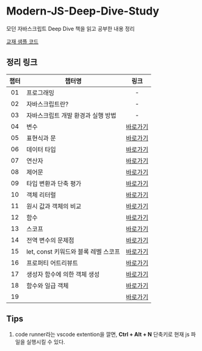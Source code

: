 # Modern-JS-Deep-Dive-Study

모던 자바스크립트 Deep Dive 책을 읽고 공부한 내용 정리

[교재 샘플 코드](https://github.com/wikibook/mjs/tree/master)

## 정리 링크

| 챕터 | 챕터명                               |                                                                                                                 링크                                                                                                                 |
| :--: | ------------------------------------ | :----------------------------------------------------------------------------------------------------------------------------------------------------------------------------------------------------------------------------------: |
|  01  | 프로그래밍                           |                                                                                                                  -                                                                                                                   |
|  02  | 자바스크립트란?                      |                                                                                                                  -                                                                                                                   |
|  03  | 자바스크립트 개발 환경과 실행 방법   |                                                                                                                  -                                                                                                                   |
|  04  | 변수                                 |                                                      [바로가기](https://github.com/dooli1971039/Modern-JS-Deep-Dive-Study/blob/main/Chap%2004.%20%EB%B3%80%EC%88%98/README.md)                                                       |
|  05  | 표현식과 문                          |                                       [바로가기](https://github.com/dooli1971039/Modern-JS-Deep-Dive-Study/blob/main/Chap%2005.%20%ED%91%9C%ED%98%84%EC%8B%9D%EA%B3%BC%20%EB%AC%B8/README.md)                                        |
|  06  | 데이터 타입                          |                                       [바로가기](https://github.com/dooli1971039/Modern-JS-Deep-Dive-Study/blob/main/Chap%2006.%20%EB%8D%B0%EC%9D%B4%ED%84%B0%20%ED%83%80%EC%9E%85/README.md)                                        |
|  07  | 연산자                               |                                                  [바로가기](https://github.com/dooli1971039/Modern-JS-Deep-Dive-Study/blob/main/Chap%2007.%20%EC%97%B0%EC%82%B0%EC%9E%90/README.md)                                                  |
|  08  | 제어문                               |                                                  [바로가기](https://github.com/dooli1971039/Modern-JS-Deep-Dive-Study/blob/main/Chap%2008.%20%EC%A0%9C%EC%96%B4%EB%AC%B8/README.md)                                                  |
|  09  | 타입 변환과 단축 평가                |                  [바로가기](https://github.com/dooli1971039/Modern-JS-Deep-Dive-Study/blob/main/Chap%2009.%20%ED%83%80%EC%9E%85%20%EB%B3%80%ED%99%98%EA%B3%BC%20%EB%8B%A8%EC%B6%95%20%ED%8F%89%EA%B0%80/README.md)                   |
|  10  | 객체 리터럴                          |                                       [바로가기](https://github.com/dooli1971039/Modern-JS-Deep-Dive-Study/blob/main/Chap%2010.%20%EA%B0%9D%EC%B2%B4%20%EB%A6%AC%ED%84%B0%EB%9F%B4/README.md)                                        |
|  11  | 원시 값과 객체의 비교                |                  [바로가기](https://github.com/dooli1971039/Modern-JS-Deep-Dive-Study/blob/main/Chap%2011.%20%EC%9B%90%EC%8B%9C%20%EA%B0%92%EA%B3%BC%20%EA%B0%9D%EC%B2%B4%EC%9D%98%20%EB%B9%84%EA%B5%90/README.md)                   |
|  12  | 함수                                 |                                                      [바로가기](https://github.com/dooli1971039/Modern-JS-Deep-Dive-Study/blob/main/Chap%2012.%20%ED%95%A8%EC%88%98/README.md)                                                       |
|  13  | 스코프                               |                                                  [바로가기](https://github.com/dooli1971039/Modern-JS-Deep-Dive-Study/blob/main/Chap%2013.%20%EC%8A%A4%EC%BD%94%ED%94%84/README.md)                                                  |
|  14  | 전역 변수의 문제점                   |                        [바로가기](https://github.com/dooli1971039/Modern-JS-Deep-Dive-Study/blob/main/Chap%2014.%20%EC%A0%84%EC%97%AD%20%EB%B3%80%EC%88%98%EC%9D%98%20%EB%AC%B8%EC%A0%9C%EC%A0%90/README.md)                         |
|  15  | let, const 키워드와 블록 레벨 스코프 | [바로가기](https://github.com/dooli1971039/Modern-JS-Deep-Dive-Study/blob/main/Chap%2015.%20let%2C%20const%20%ED%82%A4%EC%9B%8C%EB%93%9C%EC%99%80%20%EB%B8%94%EB%A1%9D%20%EB%A0%88%EB%B2%A8%20%EC%8A%A4%EC%BD%94%ED%94%84/README.md) |
|  16  | 프로퍼티 어트리뷰트                  |                     [바로가기](https://github.com/dooli1971039/Modern-JS-Deep-Dive-Study/blob/main/Chap%2016.%20%ED%94%84%EB%A1%9C%ED%8D%BC%ED%8B%B0%20%EC%96%B4%ED%8A%B8%EB%A6%AC%EB%B7%B0%ED%8A%B8/README.md)                      |
|  17  | 생성자 함수에 의한 객체 생성         |   [바로가기](https://github.com/dooli1971039/Modern-JS-Deep-Dive-Study/blob/main/Chap%2017.%20%EC%83%9D%EC%84%B1%EC%9E%90%20%ED%95%A8%EC%88%98%EC%97%90%20%EC%9D%98%ED%95%9C%20%EA%B0%9D%EC%B2%B4%20%EC%83%9D%EC%84%B1/README.md)    |
|  18  | 함수와 일급 객체                     |                             [바로가기](https://github.com/dooli1971039/Modern-JS-Deep-Dive-Study/blob/main/Chap%2018.%20%ED%95%A8%EC%88%98%EC%99%80%20%EC%9D%BC%EA%B8%89%20%EA%B0%9D%EC%B2%B4/README.md)                             |
|  19  |                                      |                                                                                                             [바로가기]()                                                                                                             |

## Tips

1. code runner라는 vscode extention을 깔면, **Ctrl + Alt + N** 단축키로 현재 js 파일을 실행시킬 수 있다.
